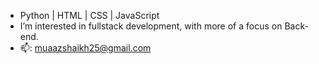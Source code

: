 - Python | HTML | CSS | JavaScript
- I’m interested in fullstack development, with more of a focus on Back-end.
- 📫: muaazshaikh25@gmail.com
<!---
MShaikh17/MShaikh17 is a ✨ special ✨ repository because its `README.md` (this file) appears on your GitHub profile.
You can click the Preview link to take a look at your changes.
--->
